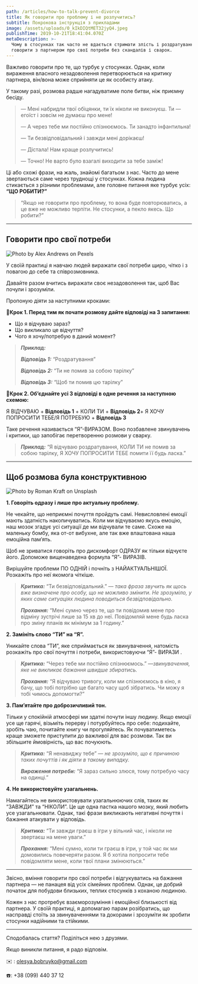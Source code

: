 ```yaml
---
path: /articles/how-to-talk-prevent-divorce
title: Як говорити про проблему і не розлучитись?
subtitle: Покрокова інструкція з прикладами
image: /assets/uploads/0_kIkDIQtMET32jyQ4.jpeg
publishTime: 2019-10-21T18:41:04.070Z
metaDescription: >-
  Чому в стосунках так часто не вдається стримати злість і роздратування?  Як
  говорити з партнером про свої потреби без скандалів і сварок.
---
```

Важливо говорити про те, що турбує у стосунках. Однак, коли вираження власного незадоволення перетворюється на критику партнера, він/вона може сприйняти це як особисту атаку.

У такому разі, розмова радше нагадуватиме поле битви, ніж приємну бесіду.

> — Мені набридли твої обіцянки, ти їх ніколи не виконуєш. Ти — егоїст і зовсім не думаєш про мене!
>
> — А через тебе ми постійно спізнюємось. Ти занадто інфантильна!
>
> — Ти безвідповідальний і завжди мені дорікаєш!
>
> — Дістала! Нам краще розлучитись!
>
> — Точно! Не варто було взагалі виходити за тебе заміж!

Ці або схожі фрази, на жаль, знайомі багатьом з нас. Часто до мене звертаються саме через труднощі у стосунках. Кожна людина стикається з різними проблемами, але головне питання яке турбує усіх: **“ЩО РОБИТИ?”**

> “Якщо не говорити про проблему, то вона буде повторюватись, а це вже не можливо терпіти. Не стосунки, а пекло якесь. Що робити?”

- - -

## Говорити про свої потреби

![Photo by Alex Andrews on Pexels](/assets/uploads/1_4LRPPZ-2JK5MfJShVkKHbg.jpeg)

У своїй практиці я навчаю людей виражати свої потреби щиро, чітко і з повагою до себе та співрозмовника.

Давайте разом вчитись виражати своє незадоволення так, щоб Вас почули і зрозуміли.

Пропоную діяти за наступними кроками:

👟**Крок 1. Перед тим як почати розмову дайте відповіді на 3 запитання:**

* Що я відчуваю зараз?
* Що викликало це відчуття?
* Чого я хочу/потребую в даний момент?

> ***Приклад:***
>
> ***Відповідь 1:*** “Роздратування”
>
> ***Відповідь 2:*** “Ти не помив за собою тарілку”
>
> ***Відповідь 3:*** “Щоб ти помив цю тарілку”

👟**Крок 2. Об’єднайте усі 3 відповіді в одне речення за наступною схемою:**

Я ВІДЧУВАЮ + **Відповідь 1** + КОЛИ ТИ + **Відповідь 2**+ Я ХОЧУ ПОПРОСИТИ ТЕБЕ/Я ПОТРЕБУЮ + **Відповідь 3**

Таке речення називається “Я”-ВИРАЗОМ. Воно позбавлене звинувачень і критики, що запобігає перетворенню розмови у сварку.

> ***Приклад:*** “Я відчуваю роздратування, КОЛИ ТИ не помив за собою тарілку, Я ХОЧУ ПОПРОСИТИ ТЕБЕ помити її будь ласка.”

- - -

## **Щоб розмова була конструктивною**

![Photo by Roman Kraft on Unsplash](/assets/uploads/0_P6zwA-VMkFSCPHU3.jpeg)

**1. Говоріть одразу і лише про актуальну проблему.**

Не чекайте, що неприємні почуття пройдуть самі. Невисловлені емоції мають здатність накопичуватись. Коли ми відчуваємо якусь емоцію, наш мозок згадує усі ситуації де ми відчували те саме. Схоже на маленьку бомбу, яка от-от вибухне, але так вже влаштована наша емоційна пам’ять.

Щоб не зриватися говоріть про дискомфорт ОДРАЗУ як тільки відчуєте його. Допоможе вищенаведена формула “Я”- ВИРАЗІВ.

Вирішуйте проблеми ПО ОДНІЙ і почніть з НАЙАКТУАЛЬНІШОЇ. Розкажіть про неї якомога чіткіше.

> ***Критика:*** “Ти безвідповідальний.” — *така фраза звучить як щось вже визначене про особу, що не можливо змінити. Не зрозуміло, у яких саме ситуаціях людина поводиться безвідповідально.*
>
> ***Прохання:*** “Мені сумно через те, що ти повідомив мене про відміну зустрічі лише за 15 хв до неї. Повідомляй мене будь ласка про зміну планів як мінімум за 1 годину.”

**2. Замініть слово “ТИ” на “Я”.**

Уникайте слова “ТИ”, яке сприймається як звинувачення, натомість розкажіть про свої почуття і потреби, використовуючи “Я”- ВИРАЗИ .

> ***Критика:*** “Через тебе ми постійно спізнюємось.” —*звинувачення, яке не викликає бажання швидше збиратись.*
>
> ***Прохання:*** “Я відчуваю тривогу, коли ми спізнюємось в кіно, я бачу, що тобі потрібно ще багато часу щоб зібратись. Чи можу я тобі чимось допомогти?”

**3. Пам’ятайте про доброзичливий тон.**

Тільки у спокійній атмосфері ми здатні почути іншу людину. Якщо емоції усе ще гарячі, візьміть перерву і потурбуйтесь про себе: подихайте, зробіть чаю, почитайте книгу чи прогуляйтесь. Як почуватиметесь краще зможете приступити до важливої для вас розмови. Так ви збільшите ймовірність, що вас почуюють.

> ***Критика:*** “Я ненавиджу тебе” — *не зрозуміло, що є причиною таких почуттів і як діяти в такому випадку.*
>
> ***Вираження потреби:*** “Я зараз сильно злюся, тому потребую часу на одинці.”

**4. Не використовуйте узагальнень.**

Намагайтесь не використовувати узагальнюючих слів, таких як “ЗАВЖДИ” та “НІКОЛИ”. Це ще одна пастка нашого мозку, який любить усе узагальнювати. Однак, такі фрази викликають негативні почуття і бажання атакувати у відповідь.

> ***Критика:*** “Ти завжди граєш в ігри у вільний час, і ніколи не звертаєш на мене уваги.”
>
> ***Прохання:*** “Мені сумно, коли ти граєш в ігри, у той час як ми домовились повечеряти разом. Я б хотіла попросити тебе повідомляти мене, коли твої плани змінюються.”

- - -

Звісно, вміння говорити про свої потреби і відгукуватись на бажання партнера — не панацея від усіх сімейних проблем. Однак, це добрий початок для побудови близьких, теплих стосунків з коханою людиною.

Кожен з нас протребує взаєморозуміння і емоційної близькості від партнера. У своїй практиці, я допомагаю парам розібратись, що насправді стоїть за звинуваченнями та докорами і зрозуміти як зробити стосунки надійними та стійкими.

- - -

Сподобалась стаття? Поділіться нею з друзями.

Якщо виникли питання, я радо відповім.

✉️ : olesya.bobruyko@gmail.com

☎️: +38 (099) 440 37 12
